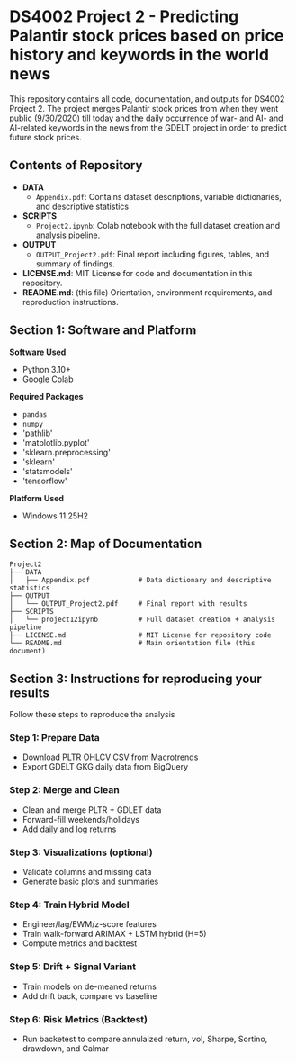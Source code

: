 # DS4002 Project 2 - Predicting Palantir stock prices based on price history and keywords in the world news
This repository contains all code, documentation, and outputs for DS4002 Project 2. The project merges Palantir stock prices from when they went public (9/30/2020) till today and the daily occurrence of war- and AI- and AI-related keywords in the news from the GDELT project in order to predict future stock prices.  

## Contents of Repository 
- **DATA**
  - `Appendix.pdf`: Contains dataset descriptions, variable dictionaries, and descriptive statistics
- **SCRIPTS**
  - `Project2.ipynb`: Colab notebook with the full dataset creation and analysis pipeline.
- **OUTPUT**
  - `OUTPUT_Project2.pdf`: Final report including figures, tables, and summary of findings.
- **LICENSE.md**: MIT License for code and documentation in this repository.
- **README.md**: (this file) Orientation, environment requirements, and reproduction instructions.

## Section 1: Software and Platform
**Software Used**
- Python 3.10+  
- Google Colab

**Required Packages**
- `pandas`  
- `numpy`
- 'pathlib'
- 'matplotlib.pyplot'
- 'sklearn.preprocessing'
- 'sklearn'
- 'statsmodels'
- 'tensorflow'
  
**Platform Used**
- Windows 11 25H2

## Section 2: Map of Documentation
```
Project2
├── DATA
│   ├── Appendix.pdf            # Data dictionary and descriptive statistics
├── OUTPUT
│   └── OUTPUT_Project2.pdf     # Final report with results
├── SCRIPTS
│   └── project12ipynb          # Full dataset creation + analysis pipeline
├── LICENSE.md                  # MIT License for repository code
└── README.md                   # Main orientation file (this document)
```

## Section 3: Instructions for reproducing your results
Follow these steps to reproduce the analysis 

### Step 1: Prepare Data
- Download PLTR OHLCV CSV from Macrotrends
- Export GDELT GKG daily data from BigQuery

### Step 2: Merge and Clean
- Clean and merge PLTR + GDLET data
- Forward-fill weekends/holidays
- Add daily and log returns 

### Step 3: Visualizations (optional)
- Validate columns and missing data
- Generate basic plots and summaries

### Step 4: Train Hybrid Model
- Engineer/lag/EWM/z-score features
- Train walk-forward ARIMAX + LSTM hybrid (H=5)
- Compute metrics and backtest 

### Step 5: Drift + Signal Variant
- Train models on de-meaned returns
- Add drift back, compare vs baseline

### Step 6: Risk Metrics (Backtest) 
- Run backetest to compare annulaized return, vol, Sharpe, Sortino, drawdown, and Calmar 
